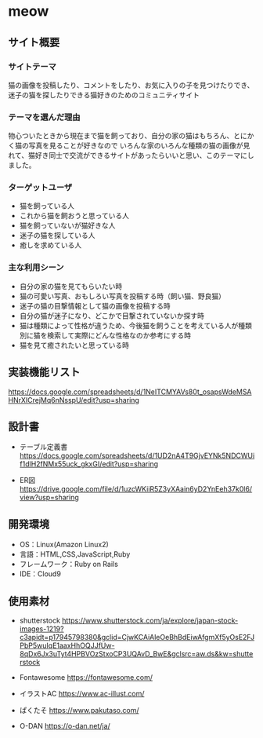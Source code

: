 # meow

## サイト概要
### サイトテーマ
猫の画像を投稿したり、コメントをしたり、お気に入りの子を見つけたりでき、迷子の猫を探したりできる猫好きのためのコミュニティサイト

### テーマを選んだ理由
物心ついたときから現在まで猫を飼っており、自分の家の猫はもちろん、とにかく猫の写真を見ることが好きなので
いろんな家のいろんな種類の猫の画像が見れて、猫好き同士で交流ができるサイトがあったらいいと思い、このテーマにしました。

### ターゲットユーザ
- 猫を飼っている人
- これから猫を飼おうと思っている人
- 猫を飼っていないが猫好きな人
- 迷子の猫を探している人
- 癒しを求めている人

### 主な利用シーン
- 自分の家の猫を見てもらいたい時
- 猫の可愛い写真、おもしろい写真を投稿する時（飼い猫、野良猫）
- 迷子の猫の目撃情報として猫の画像を投稿する時
- 自分の猫が迷子になり、どこかで目撃されていないか探す時
- 猫は種類によって性格が違うため、今後猫を飼うことを考えている人が種類別に猫を検索して実際にどんな性格なのか参考にする時
- 猫を見て癒されたいと思っている時

## 実装機能リスト
https://docs.google.com/spreadsheets/d/1NeITCMYAVs80t_osapsWdeMSAHNrXICrejMq6nNsspU/edit?usp=sharing

## 設計書
- テーブル定義書
https://docs.google.com/spreadsheets/d/1UD2nA4T9GjvEYNk5NDCWUif1dlH2fNMx55uck_gkxGI/edit?usp=sharing

- ER図
https://drive.google.com/file/d/1uzcWKiiR5Z3yXAain6yD2YnEeh37k0l6/view?usp=sharing


## 開発環境
- OS：Linux(Amazon Linux2)
- 言語：HTML,CSS,JavaScript,Ruby
- フレームワーク：Ruby on Rails
- IDE：Cloud9

## 使用素材
- shutterstock
https://www.shutterstock.com/ja/explore/japan-stock-images-1219?c3apidt=p17945798380&gclid=CjwKCAiAleOeBhBdEiwAfgmXf5yOsE2FJPbP5wuIqE1aaxHhOQJJfUw-8qDx6Jx3uTyt4HPBVOzStxoCP3UQAvD_BwE&gclsrc=aw.ds&kw=shutterstock

- Fontawesome
https://fontawesome.com/

- イラストAC
https://www.ac-illust.com/

- ぱくたそ
https://www.pakutaso.com/

- O-DAN
https://o-dan.net/ja/